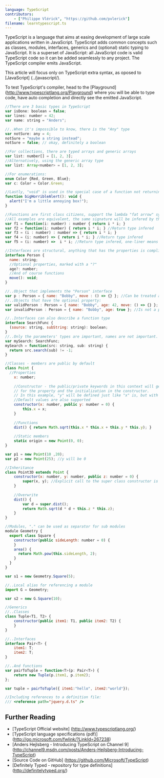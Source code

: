 ```yaml
---
language: TypeScript
contributors:
    - ["Philippe Vlérick", "https://github.com/pvlerick"]
filename: learntypescript.ts
---
```


TypeScript is a language that aims at easing development of large scale applications written in JavaScript.
TypeScript adds common concepts such as classes, modules, interfaces, generics and (optional) static typing to JavaScript.
It is a superset of JavaScript: all JavaScript code is valid TypeScript code so it can be added seamlessly to any project. The TypeScript compiler emits JavaScript.

This article will focus only on TypeScript extra syntax, as oposed to [JavaScript] (../javascript/).

To test TypeScript's compiler, head to the [Playground] (http://www.typescriptlang.org/Playground) where you will be able to type code, have auto completion and directly see the emitted JavaScript.

```js
//There are 3 basic types in TypeScript
var isDone: boolean = false;
var lines: number = 42;
var name: string = "Anders";

//..When it's impossible to know, there is the "Any" type
var notSure: any = 4;
notSure = "maybe a string instead";
notSure = false; // okay, definitely a boolean

//For collections, there are typed arrays and generic arrays
var list: number[] = [1, 2, 3];
//Alternatively, using the generic array type
var list: Array<number> = [1, 2, 3];

//For enumerations:
enum Color {Red, Green, Blue};
var c: Color = Color.Green;

//Lastly, "void" is used in the special case of a function not returning anything
function bigHorribleAlert(): void {
  alert("I'm a little annoying box!");
}

//Functions are first class citizens, support the lambda "fat arrow" syntax and use type inference
//All examples are equivalent, the same signature will be infered by the compiler, and same JavaScript will be emitted
var f1 = function(i: number) : number { return i * i; }
var f2 = function(i: number) { return i * i; } //Return type infered
var f3 = (i : number) : number => { return i * i; }
var f4 = (i: number) => { return i * i; } //Return type infered
var f5 = (i: number) =>  i * i; //Return type infered, one-liner means no return keyword needed

//Interfaces are structural, anything that has the properties is compliant with the interface
interface Person {
  name: string;
  //Optional properties, marked with a "?"
  age?: number;
  //And of course functions
  move(): void;
}

//..Object that implements the "Person" interface
var p : Person = { name: "Bobby", move : () => {} }; //Can be treated as a Person since it has the name and age properties
//..Objects that have the optional property:
var validPerson : Person = { name: "Bobby", age: 42, move: () => {} };
var invalidPerson : Person = { name: "Bobby", age: true }; //Is not a person because age is not a number

//..Interfaces can also describe a function type
interface SearchFunc {
  (source: string, subString: string): boolean;
}
//..Only the parameters' types are important, names are not important.
var mySearch: SearchFunc;
mySearch = function(src: string, sub: string) {
  return src.search(sub) != -1;
}

//Classes - members are public by default
class Point {
  //Properties
	x: number;
	
	//Constructor - the public/private keywords in this context will generate the boiler plate code
	// for the property and the initialization in the constructor.
	// In this example, "y" will be defined just like "x" is, but with less code
	//Default values are also supported
	constructor(x: number, public y: number = 0) {
		this.x = x;
	}
	
	//Functions
	dist() { return Math.sqrt(this.x * this.x + this.y * this.y); }
	
	//Static members
	static origin = new Point(0, 0);
}

var p1 = new Point(10 ,20);
var p2 = new Point(25); //y will be 0

//Inheritance
class Point3D extends Point {
	constructor(x: number, y: number, public z: number = 0) {
		super(x, y); //Explicit call to the super class constructor is mandatory
	}
	
	//Overwrite
	dist() {
		var d = super.dist();
		return Math.sqrt(d * d + this.z * this.z);
	}
}

//Modules, "." can be used as separator for sub modules
module Geometry {
  export class Square {
    constructor(public sideLength: number = 0) {
    }
    area() {
      return Math.pow(this.sideLength, 2);
    }
  }
}

var s1 = new Geometry.Square(5);

//..Local alias for referencing a module
import G = Geometry;

var s2 = new G.Square(10);

//Generics
//..Classes
class Tuple<T1, T2> {
    constructor(public item1: T1, public item2: T2) {
    }
}

//..Interfaces
interface Pair<T> {
	item1: T;
	item2: T;
}

//..And functions
var pairToTuple = function<T>(p: Pair<T>) {
	return new Tuple(p.item1, p.item2);
};

var tuple = pairToTuple({ item1:"hello", item2:"world"});

//Including references to a definition file:
/// <reference path="jquery.d.ts" />

```

## Further Reading
 * [TypeScript Official website] (http://www.typescriptlang.org/)
 * [TypeScript language specifications (pdf)] (http://go.microsoft.com/fwlink/?LinkId=267238)
 * [Anders Hejlsberg - Introducing TypeScript on Channel 9] (http://channel9.msdn.com/posts/Anders-Hejlsberg-Introducing-TypeScript)
 * [Source Code on GitHub] (https://github.com/Microsoft/TypeScript)
 * [Definitely Typed - repository for type definitions] (http://definitelytyped.org/)
